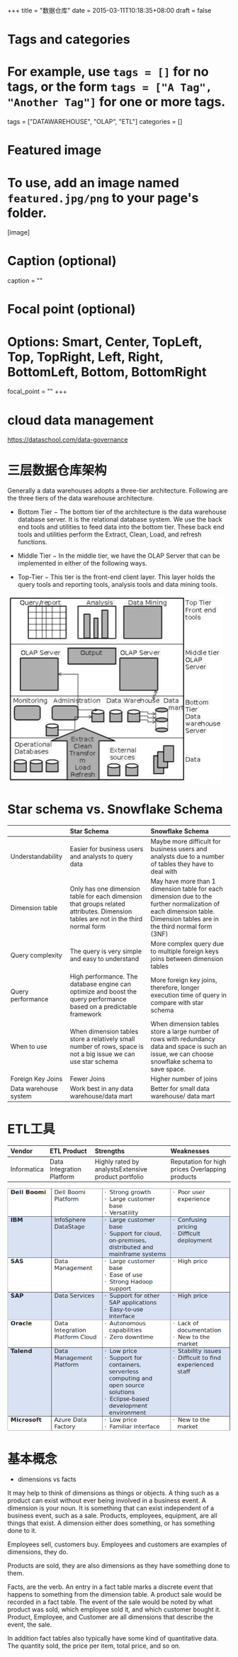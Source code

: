 +++
title = "数据仓库"
date = 2015-03-11T10:18:35+08:00
draft = false

# Tags and categories
# For example, use `tags = []` for no tags, or the form `tags = ["A Tag", "Another Tag"]` for one or more tags.
tags = ["DATAWAREHOUSE", "OLAP", "ETL"]
categories = []

# Featured image
# To use, add an image named `featured.jpg/png` to your page's folder. 
[image]
  # Caption (optional)
  caption = ""

  # Focal point (optional)
  # Options: Smart, Center, TopLeft, Top, TopRight, Left, Right, BottomLeft, Bottom, BottomRight
  focal_point = ""
+++


# cloud data management

https://dataschool.com/data-governance


# 三层数据仓库架构

Generally a data warehouses adopts a three-tier architecture. Following are the three tiers of the data warehouse architecture.

  - Bottom Tier − The bottom tier of the architecture is the data warehouse database server. It is the relational database system. We use the back end tools and utilities to feed data into the bottom tier. These back end tools and utilities perform the Extract, Clean, Load, and refresh functions.

  - Middle Tier − In the middle tier, we have the OLAP Server that can be implemented in either of the following ways.
  
  - Top-Tier − This tier is the front-end client layer. This layer holds the query tools and reporting tools, analysis tools and data mining tools.

![](./dwh_architecture.jpg)


# Star schema vs. Snowflake Schema

||Star Schema	| Snowflake Schema
:---|:---|:---
Understandability |	Easier for business users and analysts to query data|	Maybe more difficult for business users and analysts due to a number of tables they have to deal with
Dimension table|Only has one dimension table for each dimension that groups related attributes. Dimension tables are not in the third normal form|May have more than 1 dimension table for each dimension due to the further normalization of each dimension table.  Dimension tables are in the third normal form (3NF)
Query complexity|The query is very simple and easy to understand|More complex query due to multiple foreign keys joins between dimension tables
Query performance|High performance. The database engine can optimize and boost the query performance based on a predictable framework|More foreign key joins, therefore, longer execution time of query in compare with star schema 
When to use|When dimension tables store a relatively small number of rows, space is not a big issue we can use star schema|When dimension tables store a large number of rows with redundancy data and space is such an issue, we can choose snowflake schema to save space.
Foreign Key Joins|Fewer Joins	|Higher number of joins
Data warehouse system|	Work best in any data warehouse/data mart	|Better for small data warehouse/ data mart


# ETL工具

Vendor|ETL Product|Strengths|Weaknesses
:---|:---|:---|:---
Informatica |Data Integration Platform| Highly rated by analystsExtensive product portfolio|Reputation for high prices Overlapping products
![](./etl-tools.png)

# 基本概念

- dimensions vs facts

It may help to think of dimensions as things or objects. A thing such as a product can exist without ever being involved in a business event. A dimension is your noun. It is something that can exist independent of a business event, such as a sale. Products, employees, equipment, are all things that exist. A dimension either does something, or has something done to it.

Employees sell, customers buy. Employees and customers are examples of dimensions, they do.

Products are sold, they are also dimensions as they have something done to them.

Facts, are the verb. An entry in a fact table marks a discrete event that happens to something from the dimension table. A product sale would be recorded in a fact table. The event of the sale would be noted by what product was sold, which employee sold it, and which customer bought it. Product, Employee, and Customer are all dimensions that describe the event, the sale.

In addition fact tables also typically have some kind of quantitative data. The quantity sold, the price per item, total price, and so on.



